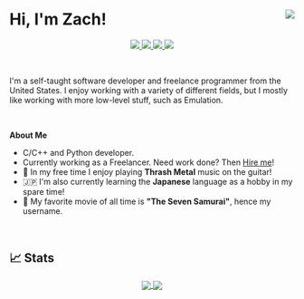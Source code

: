 <h1>Hi, I'm Zach! <img align="right" src="https://komarev.com/ghpvc/?username=7thSamurai&color=151515"/></h1>

<p align="center">
  <a href="https://twitter.com/zcollinsdev">
    <img src="https://img.shields.io/badge/Twitter-1DA1F2?style=for-the-badge&logo=twitter&logoColor=white"/>
  </a>
  <a href="https://www.linkedin.com/in/zcol">
    <img src="https://img.shields.io/badge/LinkedIn-0077B5?style=for-the-badge&logo=linkedin&logoColor=white"/>
  </a>
  <a href="https://www.freelancer.com/u/zcollins">
    <img src="https://img.shields.io/badge/Freelancer-29B2FE?style=for-the-badge&logo=Freelancer&logoColor=white"/>
  </a>
  <a href="mailto:zcollins4@proton.me">
    <img src="https://img.shields.io/badge/ProtonMail-8B89CC?style=for-the-badge&logo=protonmail&logoColor=white"/>
  </a>
</p>

<br>

I'm a self-taught software developer and freelance programmer from the United States. 
I enjoy working with a variety of different fields, but I mostly like working with more low-level stuff, such as Emulation.

<br>

**About Me**

- C/C++ and Python developer.
- Currently working as a Freelancer. Need work done? Then [Hire me](https://zcollins.net/#contact)!
- :metal: In my free time I enjoy playing **Thrash Metal** music on the guitar!
- :jp: I'm also currently learning the **Japanese** language as a hobby in my spare time!
- :movie_camera: My favorite movie of all time is **"The Seven Samurai"**, hence my username.

<br>

## :chart_with_upwards_trend: Stats

<p align="center">
  <a href="https://github.com/anuraghazra/github-readme-stats">
    <img align="center" src="https://github-readme-stats.vercel.app/api?username=7thSamurai&theme=dark&custom_title=GitHub+Stats&show_icons=true&line_height=27&count_private=true"/>
  </a>
  
  <a href="https://github.com/anuraghazra/github-readme-stats">
    <img align="center" src="https://github-readme-stats.vercel.app/api/top-langs/?username=7thSamurai&theme=dark&exclude_repo=github-readme-stats,7thSamurai.github.io&langs_count=3"/>
  </a>
</p>
